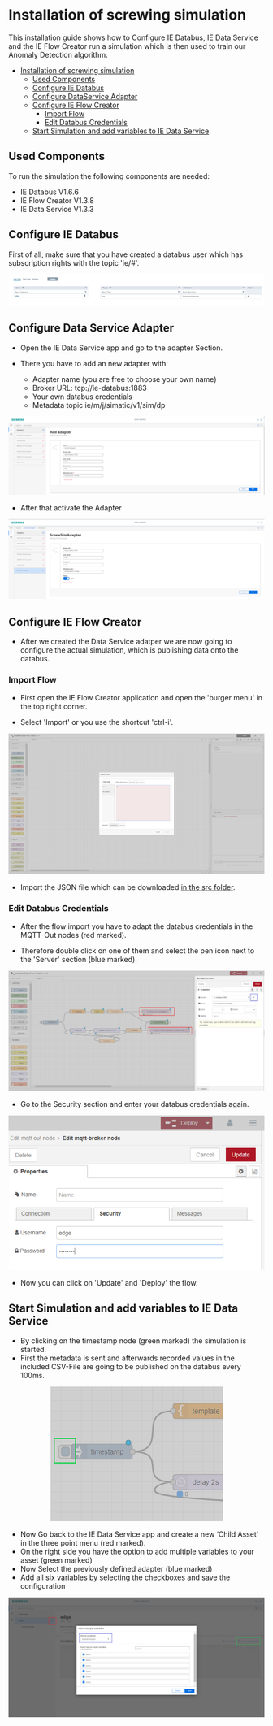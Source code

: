 # Installation of screwing simulation

This installation guide shows how to Configure IE Databus, IE Data Service and the IE Flow Creator run a simulation which is then used to train our Anomaly Detection algorithm. 

- [Installation of screwing simulation](#Installation_ScrewSimulation)
  - [Used Components](#used-components)
  - [Configure IE Databus](#configure-ie-databus)
  - [Configure DataService Adapter](#Configure-DataService-Adapter)
  - [Configure IE Flow Creator](#configure-ie-flow-creator)
    - [Import Flow](#import-flow)
    - [Edit Databus Credentials](#edit-databus-credentials)
  - [Start Simulation and add variables to IE Data Service](#start-simulation-and-add-variables-to-ie-data-sservice)

## Used Components

To run the simulation the following components are needed:
- IE Databus V1.6.6
- IE Flow Creator V1.3.8
- IE Data Service V1.3.3
 
## Configure IE Databus

First of all, make sure that you have created a databus user which has subscription rights with the topic 'ie/#'.

<p align="center"><kbd><img src="graphics/01iedatabus.PNG" /></kbd></p>

## Configure Data Service Adapter

- Open the IE Data Service app and go to the adapter Section. 

- There you have to add an new adapter with:
  - Adapter name (you are free to choose your own name) 
  - Broker URL: tcp://ie-databus:1883
  - Your own databus credentials
  - Metadata topic ie/m/j/simatic/v1/sim/dp

<p align="center"><kbd><img src="graphics/02AddNewAdapter.PNG" /></kbd></p>

- After that activate the Adapter

<p align="center"><kbd><img src="graphics/03ActivateAdapter.PNG" /></kbd></p>

## Configure IE Flow Creator

- After we created the Data Service adatper we are now going to configure the actual simulation, which is publishing data onto the databus. 

### Import Flow

- First open the IE Flow Creator application and open the 'burger menu' in the top right corner. 

- Select 'Import' or you use the shortcut 'ctrl-i'.

<p align="center"><kbd><img src="graphics/05ImportFlow.PNG" /></kbd></p>

- Import the JSON file which can be downloaded [in the src folder](../src).

### Edit Databus Credentials

- After the flow import you have to adapt the databus credentials in the MQTT-Out nodes (red marked).

- Therefore double click on one of them and select the pen icon next to the 'Server' section (blue marked).

<p align="center"><kbd><img src="graphics/06EditDataBus.PNG" /></kbd></p>

- Go to the Security section and enter your databus credentials again.

<p align="center"><kbd><img src="graphics/07EditDataBusSecurity.png" /></kbd></p>

 - Now you can click on 'Update' and 'Deploy' the flow. 


## Start Simulation and add variables to IE Data Service

- By clicking on the timestamp node (green marked) the simulation is started.
- First the metadata is sent and afterwards recorded values in the included CSV-File are going to be published on the databus every 100ms. 

<p align="center"><kbd><img src="graphics/08StartSimulation.PNG" /></kbd></p>

- Now Go back to the IE Data Service app and create a new ‘Child Asset’ in the three point menu (red marked).
- On the right side you have the option to add multiple variables to your asset (green marked)
- Now Select the previously defined adapter (blue marked)
- Add all six variables by selecting the checkboxes and save the configuration

<p align="center"><kbd><img src="graphics/09AddTagsToDataService.PNG" /></kbd></p>
